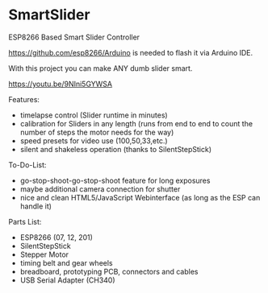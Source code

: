 # SmartSlider
ESP8266 Based Smart Slider Controller

https://github.com/esp8266/Arduino is needed to flash it via Arduino IDE.

With this project you can make ANY dumb slider smart.

https://youtu.be/9NIni5GYWSA

Features:

- timelapse control (Slider runtime in minutes)
- calibration for Sliders in any length (runs from end to end to count the number of steps the motor needs for the way)
- speed presets for video use (100,50,33,etc.)
- silent and shakeless operation (thanks to SilentStepStick)

To-Do-List:

- go-stop-shoot-go-stop-shoot feature for long exposures
- maybe additional camera connection for shutter
- nice and clean HTML5/JavaScript Webinterface (as long as the ESP can handle it)

Parts List:

- ESP8266 (07, 12, 201)
- SilentStepStick
- Stepper Motor
- timing belt and gear wheels
- breadboard, prototyping PCB, connectors and cables
- USB Serial Adapter (CH340)
